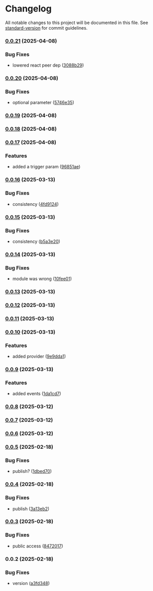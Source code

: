 # Changelog

All notable changes to this project will be documented in this file. See [standard-version](https://github.com/conventional-changelog/standard-version) for commit guidelines.

### [0.0.21](https://github.com/visitorquery/react-hook/compare/v0.0.20...v0.0.21) (2025-04-08)


### Bug Fixes

* lowered react peer dep ([3088b29](https://github.com/visitorquery/react-hook/commit/3088b291fe94a3d0c3511576d27ee98b29e98c53))

### [0.0.20](https://github.com/visitorquery/react-hook/compare/v0.0.19...v0.0.20) (2025-04-08)


### Bug Fixes

* optional parameter ([5746e35](https://github.com/visitorquery/react-hook/commit/5746e35eeaef07858d01515515680234b4fd1427))

### [0.0.19](https://github.com/visitorquery/react-hook/compare/v0.0.18...v0.0.19) (2025-04-08)

### [0.0.18](https://github.com/visitorquery/react-hook/compare/v0.0.17...v0.0.18) (2025-04-08)

### [0.0.17](https://github.com/visitorquery/react-hook/compare/v0.0.16...v0.0.17) (2025-04-08)


### Features

* added a trigger param ([96851ae](https://github.com/visitorquery/react-hook/commit/96851aefcd77aec749249f8fbd0366040a9b4b99))

### [0.0.16](https://github.com/visitorquery/react-hook/compare/v0.0.15...v0.0.16) (2025-03-13)


### Bug Fixes

* consistency ([4fd9124](https://github.com/visitorquery/react-hook/commit/4fd9124b467f3b285e53a2ee767182533cc25b58))

### [0.0.15](https://github.com/visitorquery/react-hook/compare/v0.0.14...v0.0.15) (2025-03-13)


### Bug Fixes

* consistency ([b5a3e20](https://github.com/visitorquery/react-hook/commit/b5a3e2030a8793c6f6b1303765cafdf7186ddbcb))

### [0.0.14](https://github.com/visitorquery/react-hook/compare/v0.0.13...v0.0.14) (2025-03-13)


### Bug Fixes

* module was wrong ([10fee01](https://github.com/visitorquery/react-hook/commit/10fee019c3c8aa93727613f722b921b8089ec12f))

### [0.0.13](https://github.com/visitorquery/react-hook/compare/v0.0.12...v0.0.13) (2025-03-13)

### [0.0.12](https://github.com/visitorquery/react-hook/compare/v0.0.11...v0.0.12) (2025-03-13)

### [0.0.11](https://github.com/visitorquery/react-hook/compare/v0.0.10...v0.0.11) (2025-03-13)

### [0.0.10](https://github.com/visitorquery/react-hook/compare/v0.0.9...v0.0.10) (2025-03-13)


### Features

* added provider ([9e9dda1](https://github.com/visitorquery/react-hook/commit/9e9dda1fb3612e41cc4aba6b6c0abc70cf363f1c))

### [0.0.9](https://github.com/visitorquery/react-hook/compare/v0.0.8...v0.0.9) (2025-03-13)


### Features

* added events ([1da1cd7](https://github.com/visitorquery/react-hook/commit/1da1cd725c6d87d06fb859bff3a4233a22a6c468))

### [0.0.8](https://github.com/visitorquery/react-hook/compare/v0.0.7...v0.0.8) (2025-03-12)

### [0.0.7](https://github.com/visitorquery/react-hook/compare/v0.0.6...v0.0.7) (2025-03-12)

### [0.0.6](https://github.com/visitorquery/react-hook/compare/v0.0.5...v0.0.6) (2025-03-12)

### [0.0.5](https://github.com/visitorquery/react-hook/compare/v0.0.4...v0.0.5) (2025-02-18)


### Bug Fixes

* publish? ([1dbed70](https://github.com/visitorquery/react-hook/commit/1dbed70c194eccec6e4e228ba73dfd988cca0385))

### [0.0.4](https://github.com/visitorquery/react-hook/compare/v0.0.3...v0.0.4) (2025-02-18)


### Bug Fixes

* publish ([3a13eb2](https://github.com/visitorquery/react-hook/commit/3a13eb2a220c1d7631ad90d58fd001b753db2f6e))

### [0.0.3](https://github.com/visitorquery/react-hook/compare/v0.0.2...v0.0.3) (2025-02-18)


### Bug Fixes

* public access ([8472017](https://github.com/visitorquery/react-hook/commit/8472017e09708d4253bc5055b01b5229d1087e29))

### 0.0.2 (2025-02-18)


### Bug Fixes

* version ([a3fd348](https://github.com/visitorquery/react-hook/commit/a3fd348897c11fd82dfd237f77bb143a1bad5a99))
